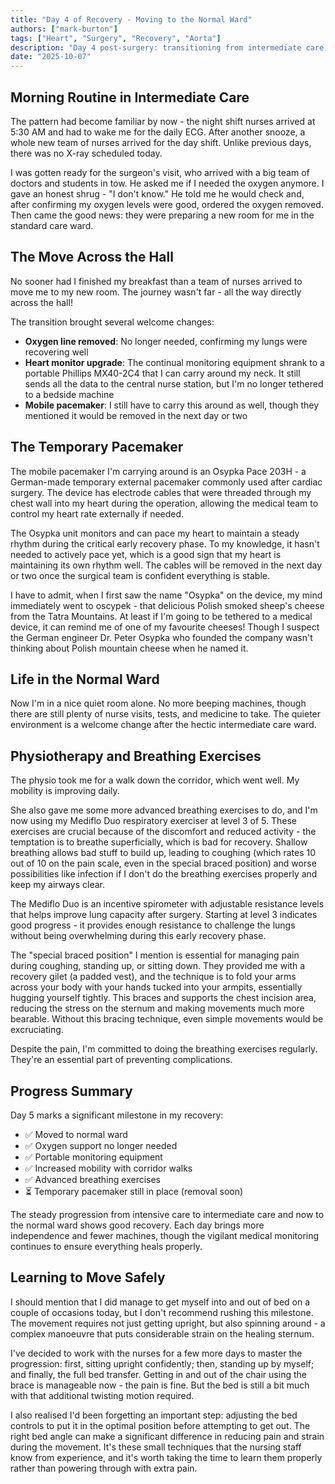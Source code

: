 ```yaml
---
title: "Day 4 of Recovery - Moving to the Normal Ward"
authors: ["mark-burton"]
tags: ["Heart", "Surgery", "Recovery", "Aorta"]
description: "Day 4 post-surgery: transitioning from intermediate care to the normal ward and continuing recovery."
date: "2025-10-07"
---
```


## Morning Routine in Intermediate Care

The pattern had become familiar by now - the night shift nurses arrived at 5:30 AM and had to wake me for the daily ECG. After another snooze, a whole new team of nurses arrived for the day shift. Unlike previous days, there was no X-ray scheduled today.

I was gotten ready for the surgeon's visit, who arrived with a big team of doctors and students in tow. He asked me if I needed the oxygen anymore. I gave an honest shrug - "I don't know." He told me he would check and, after confirming my oxygen levels were good, ordered the oxygen removed. Then came the good news: they were preparing a new room for me in the standard care ward.

## The Move Across the Hall

No sooner had I finished my breakfast than a team of nurses arrived to move me to my new room. The journey wasn't far - all the way directly across the hall!

The transition brought several welcome changes:

* **Oxygen line removed**: No longer needed, confirming my lungs were recovering well
* **Heart monitor upgrade**: The continual monitoring equipment shrank to a portable Phillips MX40-2C4 that I can carry around my neck. It still sends all the data to the central nurse station, but I'm no longer tethered to a bedside machine
* **Mobile pacemaker**: I still have to carry this around as well, though they mentioned it would be removed in the next day or two

## The Temporary Pacemaker

The mobile pacemaker I'm carrying around is an Osypka Pace 203H - a German-made temporary external pacemaker commonly used after cardiac surgery. The device has electrode cables that were threaded through my chest wall into my heart during the operation, allowing the medical team to control my heart rate externally if needed.

The Osypka unit monitors and can pace my heart to maintain a steady rhythm during the critical early recovery phase. To my knowledge, it hasn't needed to actively pace yet, which is a good sign that my heart is maintaining its own rhythm well. The cables will be removed in the next day or two once the surgical team is confident everything is stable.

I have to admit, when I first saw the name "Osypka" on the device, my mind immediately went to oscypek - that delicious Polish smoked sheep's cheese from the Tatra Mountains. At least if I'm going to be tethered to a medical device, it can remind me of one of my favourite cheeses! Though I suspect the German engineer Dr. Peter Osypka who founded the company wasn't thinking about Polish mountain cheese when he named it.

## Life in the Normal Ward

Now I'm in a nice quiet room alone. No more beeping machines, though there are still plenty of nurse visits, tests, and medicine to take. The quieter environment is a welcome change after the hectic intermediate care ward.

## Physiotherapy and Breathing Exercises

The physio took me for a walk down the corridor, which went well. My mobility is improving daily.

She also gave me some more advanced breathing exercises to do, and I'm now using my Mediflo Duo respiratory exerciser at level 3 of 5. These exercises are crucial because of the discomfort and reduced activity - the temptation is to breathe superficially, which is bad for recovery. Shallow breathing allows bad stuff to build up, leading to coughing (which rates 10 out of 10 on the pain scale, even in the special braced position) and worse possibilities like infection if I don't do the breathing exercises properly and keep my airways clear.

<!-- TODO: Add image of Mediflo Duo respiratory exerciser -->

The Mediflo Duo is an incentive spirometer with adjustable resistance levels that helps improve lung capacity after surgery. Starting at level 3 indicates good progress - it provides enough resistance to challenge the lungs without being overwhelming during this early recovery phase.

The "special braced position" I mention is essential for managing pain during coughing, standing up, or sitting down. They provided me with a recovery gilet (a padded vest), and the technique is to fold your arms across your body with your hands tucked into your armpits, essentially hugging yourself tightly. This braces and supports the chest incision area, reducing the stress on the sternum and making movements much more bearable. Without this bracing technique, even simple movements would be excruciating.

<!-- TODO: Add illustrative image of bracing position with recovery gilet -->

Despite the pain, I'm committed to doing the breathing exercises regularly. They're an essential part of preventing complications.

## Progress Summary

Day 5 marks a significant milestone in my recovery:

* ✅ Moved to normal ward
* ✅ Oxygen support no longer needed
* ✅ Portable monitoring equipment
* ✅ Increased mobility with corridor walks
* ✅ Advanced breathing exercises
* ⏳ Temporary pacemaker still in place (removal soon)

The steady progression from intensive care to intermediate care and now to the normal ward shows good recovery. Each day brings more independence and fewer machines, though the vigilant medical monitoring continues to ensure everything heals properly.

## Learning to Move Safely

I should mention that I did manage to get myself into and out of bed on a couple of occasions today, but I don't recommend rushing this milestone. The movement requires not just getting upright, but also spinning around - a complex manoeuvre that puts considerable strain on the healing sternum.

I've decided to work with the nurses for a few more days to master the progression: first, sitting upright confidently; then, standing up by myself; and finally, the full bed transfer. Getting in and out of the chair using the brace is manageable now - the pain is fine. But the bed is still a bit much with that additional twisting motion required.

I also realised I'd been forgetting an important step: adjusting the bed controls to put it in the optimal position before attempting to get out. The right bed angle can make a significant difference in reducing pain and strain during the movement. It's these small techniques that the nursing staff know from experience, and it's worth taking the time to learn them properly rather than powering through with extra pain.
